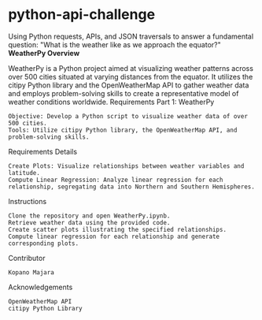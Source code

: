# python-api-challenge
Using Python requests, APIs, and JSON traversals to answer a fundamental question: "What is the weather like as we approach the equator?"
**WeatherPy Overview**

WeatherPy is a Python project aimed at visualizing weather patterns across over 500 cities situated at varying distances from the equator. It utilizes the citipy Python library and the OpenWeatherMap API to gather weather data and employs problem-solving skills to create a representative model of weather conditions worldwide.
Requirements
Part 1: WeatherPy

    Objective: Develop a Python script to visualize weather data of over 500 cities.
    Tools: Utilize citipy Python library, the OpenWeatherMap API, and problem-solving skills.

Requirements Details

    Create Plots: Visualize relationships between weather variables and latitude.
    Compute Linear Regression: Analyze linear regression for each relationship, segregating data into Northern and Southern Hemispheres.

Instructions

    Clone the repository and open WeatherPy.ipynb.
    Retrieve weather data using the provided code.
    Create scatter plots illustrating the specified relationships.
    Compute linear regression for each relationship and generate corresponding plots.

Contributor

    Kopano Majara

Acknowledgements

    OpenWeatherMap API
    citipy Python Library
